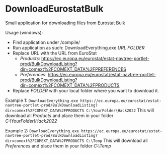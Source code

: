 # DownloadEurostatBulk
Small application for downloading files from Eurostat Bulk


Usage (windows):
* Find application under /compile/
* Run application as such: DownloadEverything.exe _URL_  _FOLDER_
* Replace URL with the URL from EuroStat
    * *Products*: https://ec.europa.eu/eurostat/estat-navtree-portlet-prod/BulkDownloadListing?dir=comext%2FCOMEXT_DATA%2FPREFERENCES
    * *Preferences*: https://ec.europa.eu/eurostat/estat-navtree-portlet-prod/BulkDownloadListing?dir=comext%2FCOMEXT_DATA%2FPRODUCTS
* Replace _FOLDER_ with your local folder where you want to download it.

Example 1:
`DownloadEverything.exe https://ec.europa.eu/eurostat/estat-navtree-portlet-prod/BulkDownloadListing?dir=comext%2FCOMEXT_DATA%2FPRODUCTS C:\YourFolder\Hack2022`
This will download all *Products* and place them in your folder *C:\YourFolder\Hack2022*

Example 2:
`DownloadEverything.exe https://ec.europa.eu/eurostat/estat-navtree-portlet-prod/BulkDownloadListing?dir=comext%2FCOMEXT_DATA%2FPRODUCTS C:\Temp`
This will download all *Preferences* and place them in your folder *C:\Temp*

